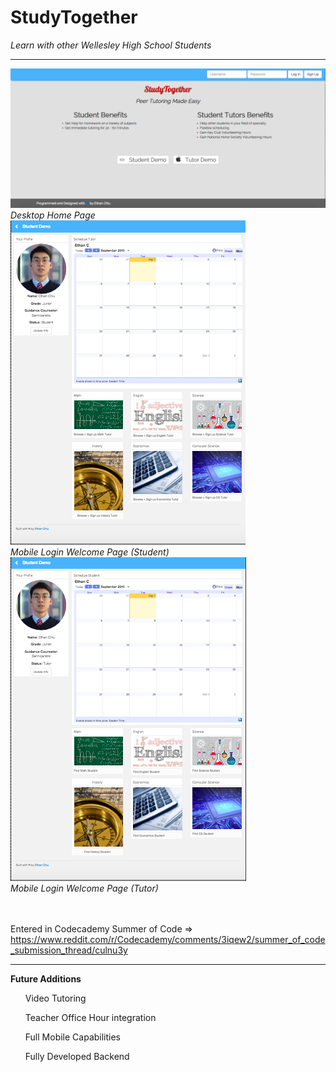 # StudyTogether
<i>Learn with other Wellesley High School Students</i>
<hr>
<img src="img/screenshot1.png"></img>
<br>
<i>Desktop Home Page</i>
<br>
<img src="img/screenshot2.png"></img>
<br>
<i>Mobile Login Welcome Page (Student)</i>
<br>
<img src="img/screenshot3.png"></img>
<br>
<i>Mobile Login Welcome Page (Tutor)</i>
<br>

<br><br>
Entered in Codecademy Summer of Code => https://www.reddit.com/r/Codecademy/comments/3iqew2/summer_of_code_submission_thread/culnu3y
<hr>
<b>Future Additions</b>
<ul>Video Tutoring</ul>
<ul>Teacher Office Hour integration</ul>
<ul>Full Mobile Capabilities</ul>
<ul>Fully Developed Backend</ul>

